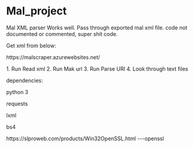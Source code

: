 # Mal_project
Mal XML parser
Works well.
Pass through exported mal xml file.
code not documented or commented, super shit code.

Get xml from below:
<p>https://malscraper.azurewebsites.net/</p>
1. Run Read xml
2. Run Mak url
3. Run Parse URl
4. Look through text files

dependencies:
<p>python 3</p>
<p>requests</p>
<p>lxml</p>
<p>bs4</p>
<p>https://slproweb.com/products/Win32OpenSSL.html ---openssl</p>
